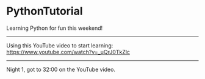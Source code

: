 # PythonTutorial
Learning Python for fun this weekend!

---
Using this YouTube video to start learning:
https://www.youtube.com/watch?v=_uQrJ0TkZlc

___
Night 1, got to 32:00 on the YouTube video. 
